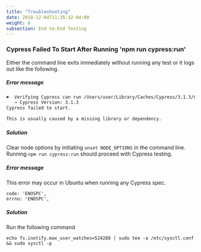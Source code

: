```yaml
---
title: "Troubleshooting"
date: 2018-12-04T11:35:32-04:00
weight: 6
subsection: End-to-End Testing
---
```


### Cypress Failed To Start After Running 'npm run cypress:run'

Either the command line exits immediately without running any test or it logs out like the following.

##### Error message

```sh
✖  Verifying Cypress can run /Users/user/Library/Caches/Cypress/3.1.3/Cypress.app
   → Cypress Version: 3.1.3
Cypress failed to start.

This is usually caused by a missing library or dependency.
```

##### Solution

Clear node options by initiating `unset NODE_OPTIONS` in the command line. Running `npm run cypress:run` should proceed with Cypress testing.

##### Error message

This error may occur in Ubuntu when running any Cypress spec.

```
code: 'ENOSPC',
errno: 'ENOSPC',
```
##### Solution

Run the following command

```
echo fs.inotify.max_user_watches=524288 | sudo tee -a /etc/sysctl.conf && sudo sysctl -p
```
